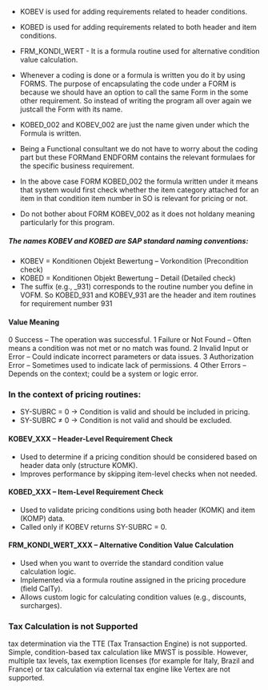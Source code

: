 * KOBEV is used for adding requirements related to header conditions.
* KOBED is used for adding requirements related to both header and item conditions.
* FRM_KONDI_WERT - It is a formula routine used for alternative condition value calculation.


* Whenever a coding is done or a formula is written you do it by using FORMS. The purpose of encapsulating the code under a FORM is because we should have an option to call the same Form in the some other requirement. So instead of writing the program all over again we justcall the Form with its name.
* KOBED_002 and KOBEV_002 are just the name given under which the Formula is written.
* Being a Functional consultant we do not have to worry about the coding part but these FORMand ENDFORM contains the relevant formulaes for the specific business requirement.
* In the above case FORM KOBED_002 the formula written under it means that system would first check whether the item category attached for an item in that condition item number in SO is relevant for pricing or not.
* Do not bother about FORM KOBEV_002 as it does not holdany meaning particularly for this program.


##### The names KOBEV and KOBED are SAP standard naming conventions:

* KOBEV = Konditionen Objekt Bewertung – Vorkondition (Precondition check)
* KOBED = Konditionen Objekt Bewertung – Detail (Detailed check)
* The suffix (e.g., _931) corresponds to the routine number you define in VOFM. So KOBED_931 and KOBEV_931 are the header and item routines for requirement number 931



#### Value	Meaning
0	Success – The operation was successful.
1	Failure or Not Found – Often means a condition was not met or no match was found.
2	Invalid Input or Error – Could indicate incorrect parameters or data issues.
3	Authorization Error – Sometimes used to indicate lack of permissions.
4	Other Errors – Depends on the context; could be a system or logic error.


### In the context of pricing routines:

* SY-SUBRC = 0 → Condition is valid and should be included in pricing.
* SY-SUBRC ≠ 0 → Condition is not valid and should be excluded.



#### KOBEV_XXX – Header-Level Requirement Check

* Used to determine if a pricing condition should be considered based on header data only (structure KOMK).
* Improves performance by skipping item-level checks when not needed.


#### KOBED_XXX – Item-Level Requirement Check

* Used to validate pricing conditions using both header (KOMK) and item (KOMP) data.
* Called only if KOBEV returns SY-SUBRC = 0.


#### FRM_KONDI_WERT_XXX – Alternative Condition Value Calculation

* Used when you want to override the standard condition value calculation logic.
* Implemented via a formula routine assigned in the pricing procedure (field CalTy).
* Allows custom logic for calculating condition values (e.g., discounts, surcharges).



### Tax Calculation is not Supported

tax determination via the TTE (Tax Transaction Engine) is not supported. Simple, condition-based tax calculation like MWST is possible. However, multiple tax levels, tax exemption licenses (for example for Italy, Brazil and France) or tax calculation via external tax engine like Vertex are not supported. 

